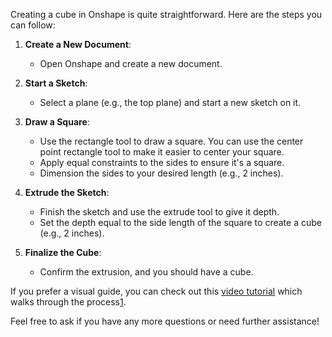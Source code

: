 Creating a cube in Onshape is quite straightforward. Here are the steps you can follow:

1. **Create a New Document**:
   - Open Onshape and create a new document.

2. **Start a Sketch**:
   - Select a plane (e.g., the top plane) and start a new sketch on it.

3. **Draw a Square**:
   - Use the rectangle tool to draw a square. You can use the center point rectangle tool to make it easier to center your square.
   - Apply equal constraints to the sides to ensure it's a square.
   - Dimension the sides to your desired length (e.g., 2 inches).

4. **Extrude the Sketch**:
   - Finish the sketch and use the extrude tool to give it depth.
   - Set the depth equal to the side length of the square to create a cube (e.g., 2 inches).

5. **Finalize the Cube**:
   - Confirm the extrusion, and you should have a cube.

If you prefer a visual guide, you can check out this [video tutorial](https://www.youtube.com/watch?v=v9vgvqXYjVM) which walks through the process[1](https://www.youtube.com/watch?v=v9vgvqXYjVM).

Feel free to ask if you have any more questions or need further assistance!
